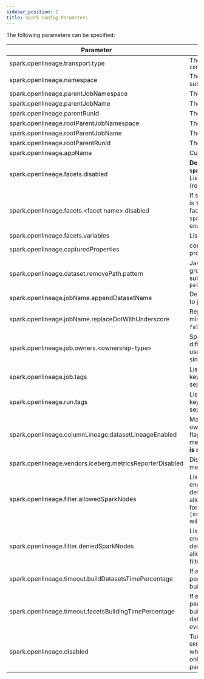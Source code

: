 ```yaml
---
sidebar_position: 2
title: Spark Config Parameters
---
```



The following parameters can be specified:

| Parameter                                                 | Definition                                                                                                                                                                                                                                                                                                                                                             | Example                                       |
|-----------------------------------------------------------|------------------------------------------------------------------------------------------------------------------------------------------------------------------------------------------------------------------------------------------------------------------------------------------------------------------------------------------------------------------------|-----------------------------------------------|
| spark.openlineage.transport.type                          | The transport type used for event emit, default type is `console`                                                                                                                                                                                                                                                                                                      | http                                          |
| spark.openlineage.namespace                               | The default namespace to be applied for any jobs submitted                                                                                                                                                                                                                                                                                                             | MyNamespace                                   |
| spark.openlineage.parentJobNamespace                      | The job namespace to be used for the parent job facet                                                                                                                                                                                                                                                                                                                  | ParentJobNamespace                            |
| spark.openlineage.parentJobName                           | The job name to be used for the parent job facet                                                                                                                                                                                                                                                                                                                       | ParentJobName                                 |
| spark.openlineage.parentRunId                             | The RunId of the parent job that initiated this Spark job                                                                                                                                                                                                                                                                                                              | xxxx-xxxx-xxxx-xxxx                           |
| spark.openlineage.rootParentJobNamespace                  | The namespace of the root parent job                                                                                                                                                                                                                                                                                                                                   | ParentJobNamespace                            |
| spark.openlineage.rootParentJobName                       | The name of the root parent job                                                                                                                                                                                                                                                                                                                                        | ParentJobName                                 |
| spark.openlineage.rootParentRunId                         | The RunId of the root parent job                                                                                                                                                                                                                                                                                                                                       | xxxx-xxxx-xxxx-xxxx                           |
| spark.openlineage.appName                                 | Custom value overwriting Spark app name in events                                                                                                                                                                                                                                                                                                                      | AppName                                       |
| spark.openlineage.facets.disabled                         | **Deprecated: Use the property `spark.openlineage.facets<facet name>.disabled` instead**. List of facets to filter out from the events, enclosed in `[]` (required from 0.21.x) and separated by `;`, default is `[]`                                                                                                                                                  | \[columnLineage;\]                            |
| spark.openlineage.facets.&lt;facet name&gt;.disabled      | If set to true, it disables the specific facet. The default value is `false`. The name of the facet can be hierarchical. The facets disabled by default are `debug`, `spark.logicalPlan` and `spark_unknown`. You have to switch the flag to `false` to enable them.                                                                                                   | true                                          |
| spark.openlineage.facets.variables                        | List of environment variables (System.getenv()                                                                                                                                                                                                                                                                                                                         | \[columnLineage;\]                            |
| spark.openlineage.capturedProperties                      | comma separated list of properties to be captured in spark properties facet (default `spark.master`, `spark.app.name`)                                                                                                                                                                                                                                                 | "spark.example1,spark.example2"               |
| spark.openlineage.dataset.removePath.pattern              | Java regular expression that removes `?<remove>` named group from dataset path. Can be used to last path subdirectories from paths like `s3://my-whatever-path/year=2023/month=04`                                                                                                                                                                                     | `(.*)(?<remove>\/.*\/.*)`                     |
| spark.openlineage.jobName.appendDatasetName               | Decides whether output dataset name should be appended to job name. By default `true`.                                                                                                                                                                                                                                                                                 | false                                         |
| spark.openlineage.jobName.replaceDotWithUnderscore        | Replaces dots in job name with underscore. Can be used to mimic legacy behaviour on Databricks platform. By default `false`.                                                                                                                                                                                                                                           | false                                         |
| spark.openlineage.job.owners.\<ownership-type\>           | Specifies ownership of the job. Multiple entries with different types are allowed. Config key name and value are used to create job ownership type and name (available since 1.13).                                                                                                                                                                                    | spark.openlineage.job.owners.team="Some Team" |
| spark.openlineage.job.tags                                | List of job-level tags. Tags are passed in a string, with key:value information separated by colon `:`, and tags being separated by semicolon `;`                                                                                                                                                                                                                      | "key:value;label;another:tag"                 |
| spark.openlineage.run.tags                                | List of run-level tags. Tags are passed in a string, with key:value information separated by colon `:`, and tags being separated by semicolon `;`                                                                                                                                                                                                                      | "key:value;label;another:tag"                 |
| spark.openlineage.columnLineage.datasetLineageEnabled     | Makes the dataset dependencies to be included in their own property `dataset` in the column lineage pattern. If this flag is set to `false`, then the dataset dependencies are merged into `fields` property. The default value is `false`. **It is recommended to set it to `true`**                                                                                  | true                                          |
| spark.openlineage.vendors.iceberg.metricsReporterDisabled | Disables metrics reporter for Iceberg which turns off mechanism to collect scan and commit reports.                                                                                                                                                                                                                                                                    | false                                         |
| spark.openlineage.filter.allowedSparkNodes                | List of Spark plan nodes' names separated with `;` and enclosed within `[]`. Some Spark nodes are filtered by default to not trigger OpenLineage events. This setting allows to override default behaviour and remove filtering for specified nodes. Example usage: `[org.apache.spark.sql.catalyst.plans.logical.Aggregate]` will enable events for `Aggregate` nodes | empty list                                    |
| spark.openlineage.filter.deniedSparkNodes                 | List of Spark plan nodes' names separated with `;` and enclosed within `[]`. Some Spark nodes are filtered by default to not trigger OpenLineage events. This setting allows to override default behaviour and add more nodes to filter.                                                                                                                               | empty list                                    |
| spark.openlineage.timeout.buildDatasetsTimePercentage     | If a timeout is set within a circuit breaker, this configures a percentage of the configured timeout that can be spent on building datasets.                                                                                                                                                                                                                           | empty list                                    |
| spark.openlineage.timeout.facetsBuildingTimePercentage    | If a timeout is set within a circuit breaker, this configures a percentage of the configured timeout that can be spent on building facets which includes job facets, run facets, and dataset facets. This timeout applies effectively on everything besides event serialization and transport.                                                                         | empty list                                    |
| spark.openlineage.disabled                                | Turns off OpenLineage integration, similarly to `OPENLINEAGE_DISABLED` environment property. Can be used when setting env property is not doable. This setting works only within Spark Conf to prevent OpenLineage from config parsing mechanism.                                                                                                                      | false                                         |
